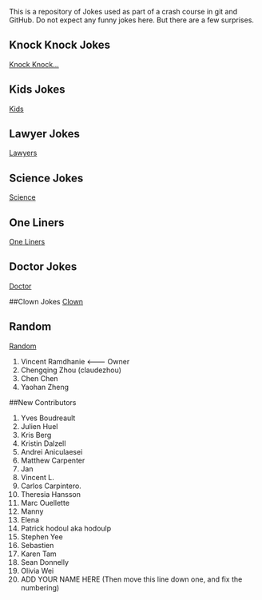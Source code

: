 This is a repository of Jokes used as part of a crash course in git and GitHub.
Do not expect any funny jokes here. But there are a few surprises.

## Knock Knock Jokes
[Knock Knock...](KnockKnock/content.md)

## Kids Jokes
[Kids](Kids/content.md)

## Lawyer Jokes
[Lawyers](Lawyers/content.md)

## Science Jokes
[Science](Science/content.md)

## One Liners
[One Liners](OneLiners/content.md)

## Doctor Jokes
[Doctor](Doctor/content.md)

##Clown Jokes
[Clown](clowns/clown_jokes.md)

## Random
[Random](Random/content.md)

1. Vincent Ramdhanie <--- Owner
2. Chengqing Zhou (claudezhou)
3. Chen Chen
4. Yaohan Zheng

##New Contributors
1. Yves Boudreault
2. Julien Huel
3. Kris Berg
4. Kristin Dalzell
4. Andrei Aniculaesei
5. Matthew Carpenter
6. Jan
7. Vincent L.
8. Carlos Carpintero.
9. Theresia Hansson
10. Marc Ouellette
11. Manny
12. Elena
13. Patrick hodoul aka hodoulp
14. Stephen Yee
15. Sebastien
16. Karen Tam
17. Sean Donnelly
18. Olivia Wei
19. ADD YOUR NAME HERE (Then move this line down one, and fix the numbering)


